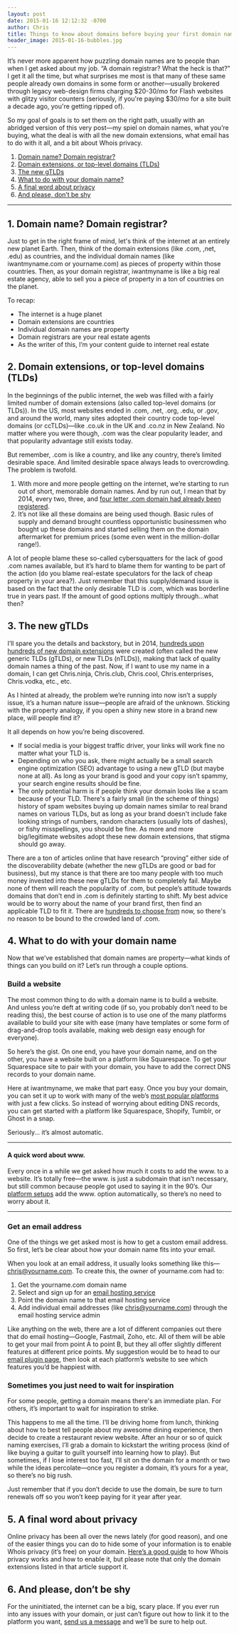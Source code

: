 ```yaml
---
layout: post
date: 2015-01-16 12:12:32 -0700
author: Chris
title: Things to know about domains before buying your first domain name
header_image: 2015-01-16-bubbles.jpg
---
```


<!-- excerpt -->

It’s never more apparent how puzzling domain names are to people than when I get asked about my job. “A domain registrar? What the heck is that?” I get it all the time, but what surprises me most is that many of these same people already own domains in some form or another—usually brokered through legacy web-design firms charging $20-30/mo for Flash websites with glitzy visitor counters (seriously, if you're paying $30/mo for a site built a decade ago, you're getting ripped of).

So my goal of goals is to set them on the right path, usually with an abridged version of this very post—my spiel on domain names, what you’re buying, what the deal is with all the new domain extensions, what email has to do with it all, and a bit about Whois privacy.

<!-- /excerpt -->

1. [Domain name? Domain registrar?](#section-1)
2. [Domain extensions, or top-level domains (TLDs)](#section-2)
3. [The new gTLDs](#section-3)
4. [What to do with your domain name?](#section-4)
5. [A final word about privacy](#section-5)
6. [And please, don’t be shy](#section-6)

***

<h2 id="section-1">1. Domain name? Domain registrar?</h2>

Just to get in the right frame of mind, let's think of the internet at an entirely new planet Earth. Then, think of the domain extensions (like .com, ,net, .edu) as countries, and the individual domain names (like iwantmyname.com or yourname.com) as pieces of property within those countries. Then, as your domain registrar, iwantmyname is like a big real estate agency, able to sell you a piece of property in a ton of countries on the planet. 

To recap:

+ The internet is a huge planet
+ Domain extensions are countries
+ Individual domain names are property
+ Domain registrars are your real estate agents
+ As the writer of this, I’m your content guide to internet real estate

<h2 id="section-2">2. Domain extensions, or top-level domains (TLDs)</h2>

In the beginnings of the public internet, the web was filled with a fairly limited number of domain extensions (also called top-level domains (or TLDs)). In the US, most websites ended in .com, .net, .org, .edu, or .gov, and around the world, many sites adopted their country code top-level domains (or ccTLDs)—like .co.uk in the UK and .co.nz in New Zealand. No matter where you were though, .com was the clear popularity leader, and that popularity advantage still exists today. 

But remember, .com is like a country, and like any country, there’s limited desirable space. And limited desirable space always leads to overcrowding. The problem is twofold.

1. With more and more people getting on the internet, we’re starting to run out of short, memorable domain names. And by run out, I mean that by 2014, every two, three, and [four letter .com domain had already been registered](https://iwantmyname.com/blog/2013/12/four-letter-coms-are-a-four-letter-wordgone.html).
2. It’s not like all these domains are being used though. Basic rules of supply and demand brought countless opportunistic businessmen who bought up these domains and started selling them on the domain aftermarket for premium prices (some even went in the million-dollar range!).

A lot of people blame these so-called cybersquatters for the lack of good .com names available, but it’s hard to blame them for wanting to be part of the action (do you blame real-estate speculators for the lack of cheap property in your area?). Just remember that this supply/demand issue is based on the fact that the only desirable TLD is .com, which was borderline true in years past. If the amount of good options multiply through...what then?

<h2 id="section-3">3. The new gTLDs</h2>

I’ll spare you the details and backstory, but in 2014, [hundreds upon hundreds of new domain extensions](https://iwantmyname.com/domains/new-gtld-domain-extensions) were created (often called the new generic TLDs (gTLDs), or new TLDs (nTLDs)), making that lack of quality domain names a thing of the past. Now, if I want to use my name in a domain, I can get Chris.ninja, Chris.club, Chris.cool, Chris.enterprises, Chris.vodka, etc., etc.

As I hinted at already, the problem we’re running into now isn’t a supply issue, it’s a human nature issue—people are afraid of the unknown. Sticking with the property analogy, if you open a shiny new store in a brand new place, will people find it?

It all depends on how you’re being discovered.

+ If social media is your biggest traffic driver, your links will work fine no matter what your TLD is. 
+ Depending on who you ask, there might actually be a small search engine optimization (SEO) advantage to using a new gTLD (but maybe none at all). As long as your brand is good and your copy isn’t spammy, your search engine results should be fine.
+ The only potential harm is if people think your domain looks like a scam because of your TLD. There's a fairly small (in the scheme of things) history of spam websites buying up domain names similar to real brand names on various TLDs, but as long as your brand doesn't include fake looking strings of numbers, random characters (usually lots of dashes), or fishy misspellings, you should be fine. As more and more big/legitimate websites adopt these new domain extensions, that stigma should go away.

There are a ton of articles online that have research “proving” either side of the discoverability debate (whether the new gTLDs are good or bad for business), but my stance is that there are too many people with too much money invested into these new gTLDs for them to completely fail. Maybe none of them will reach the popularity of .com, but people’s attitude towards domains that don’t end in .com is definitely starting to shift. My best advice would be to worry about the name of your brand first, then find an applicable TLD to fit it. There are [hundreds to choose from](https://iwantmyname.com/domains/domain-name-registration-list-of-extensions) now, so there's no reason to be bound to the crowded land of .com.

<h2 id="section-4">4. What to do with your domain name</h2>

Now that we’ve established that domain names are property—what kinds of things can you build on it? Let’s run through a couple options.

### Build a website

The most common thing to do with a domain name is to build a website. And unless you’re deft at writing code (if so, you probably don’t need to be reading this), the best course of action is to use one of the many platforms available to build your site with ease (many have templates or some form of drag-and-drop tools available, making web design easy enough for everyone).

So here’s the gist. On one end, you have your domain name, and on the other, you have a website built on a platform like Squarespace. To get your Squarespace site to pair with your domain, you have to add the correct DNS records to your domain name.

Here at iwantmyname, we make that part easy. Once you buy your domain, you can set it up to work with many of the web’s [most popular platforms](https://iwantmyname.com/services/ecommerce-hosting/) with just a few clicks. So instead of worrying about editing DNS records, you can get started with a platform like Squarespace, Shopify, Tumblr, or Ghost in a snap. 

Seriously... it’s almost automatic.

***

#### A quick word about www.

Every once in a while we get asked how much it costs to add the www. to a website. It’s totally free—the www. is just a subdomain that isn’t necessary, but still common because people got used to saying it in the 90’s. Our [platform setups](https://iwantmyname.com/services/email-hosting/) add the www. option automatically, so there’s no need to worry about it.

***

### Get an email address

One of the things we get asked most is how to get a custom email address. So first, let’s be clear about how your domain name fits into your email. 

When you look at an email address, it usually looks something like this—chris@yourname.com. To create this, the owner of yourname.com had to:

1. Get the yourname.com domain name
2. Select and sign up for an [email hosting service](https://iwantmyname.com/services/email-hosting/)
3. Point the domain name to that email hosting service
4. Add individual email addresses (like chris@yourname.com) through the email hosting service admin

Like anything on the web, there are a lot of different companies out there that do email hosting—Google, Fastmail, Zoho, etc. All of them will be able to get your mail from point A to point B, but they all offer slightly different features at different price points. My suggestion would be to head to our [email plugin page](https://iwantmyname.com/services/email-hosting/), then look at each platform’s website to see which features you’d be happiest with. 

### Sometimes you just need to wait for inspiration

For some people, getting a domain means there's an immediate plan. For others, it’s important to wait for inspiration to strike. 

This happens to me all the time. I’ll be driving home from lunch, thinking about how to best tell people about my awesome dining experience, then decide to create a restaurant review website. After an hour or so of quick naming exercises, I’ll grab a domain to kickstart the writing process (kind of like buying a guitar to guilt yourself into learning how to play). But sometimes, if I lose interest too fast, I’ll sit on the domain for a month or two while the ideas percolate—once you register a domain, it’s yours for a year, so there’s no big rush. 

Just remember that if you don’t decide to use the domain, be sure to turn renewals off so you won’t keep paying for it year after year.

<h2 id="section-5">5. A final word about privacy</h2>

Online privacy has been all over the news lately (for good reason), and one of the easier things you can do to hide some of your information is to enable Whois privacy (it’s free) on your domain. [Here’s a good guide](https://help.iwantmyname.com/customer/portal/articles/184425-do-you-offer-a-whois-privacy-service-) to how Whois privacy works and how to enable it, but please note that only the domain extensions listed in that article support it. 

<h2 id="section-6">6. And please, don’t be shy</h2>

For the uninitiated, the internet can be a big, scary place. If you ever run into any issues with your domain, or just can’t figure out how to link it to the platform you want, [send us a message](https://iwantmyname.com/support) and we’ll be sure to help out. 
